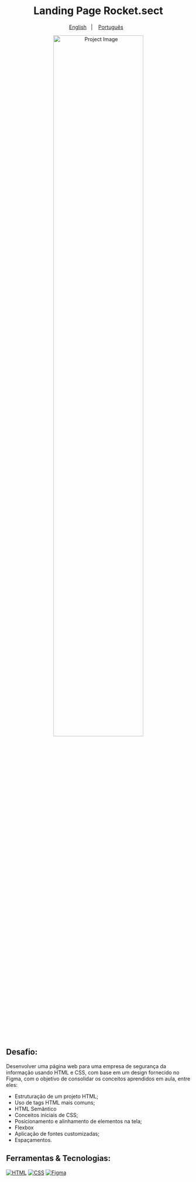 <h1 align="center"> Landing Page Rocket.sect </h1>
<p align="center">
  <a href="README.en.md">English</a>&nbsp;&nbsp;&nbsp;|&nbsp;&nbsp;&nbsp;
  <a href="README.md">Português</a>&nbsp;&nbsp;&nbsp;
</p>

<p align="center">
<img width="70%" src="https://i.imgur.com/Stxu9Pk.jpg" alt="Project Image"/>
</p>

## Desafio:
Desenvolver uma página web para uma empresa de segurança da informação usando HTML e CSS, com base em um design fornecido no Figma, 
com o objetivo de consolidar os conceitos aprendidos em aula, entre eles: 
- Estruturação de um projeto HTML;
- Uso de tags HTML mais comuns;
- HTML Semântico
- Conceitos iniciais de CSS;
- Posicionamento e alinhamento de elementos na tela;
- Flexbox
- Aplicação de fontes customizadas;
- Espaçamentos.

## Ferramentas & Tecnologias:

[![HTML](https://img.shields.io/badge/HTML5-E34F26?style=for-the-badge&logo=html5&logoColor=white)](#) [![CSS](https://img.shields.io/badge/CSS3-1572B6?style=for-the-badge&logo=css3&logoColor=white)](#) [![Figma](https://img.shields.io/badge/Figma-black?style=for-the-badge&logo=figma&logoColor=%23EA4C1D
)](#) 

